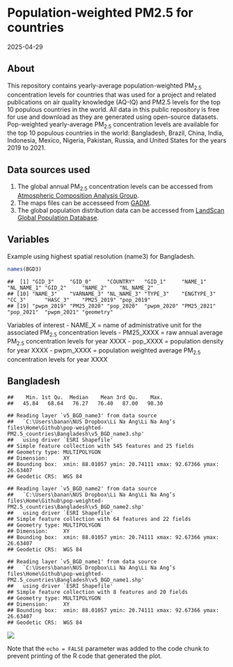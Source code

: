 Population-weighted PM2.5 for countries
================
2025-04-29

## About

This repository contains yearly-average population-weighted
PM<sub>2.5</sub> concentration levels for countries that was used for a
project and related publications on air quality knowledge (AQ-IQ) and
PM2.5 levels for the top 10 populous countries in the world. All data in
this public repository is free for use and download as they are
generated using open-source datasets. Pop-weighted yearly-average
PM<sub>2.5</sub> concentration levels are available for the top 10
populous countries in the world: Bangladesh, Brazil, China, India,
Indonesia, Mexico, Nigeria, Pakistan, Russia, and United States for the
years 2019 to 2021.

## Data sources used

1.  The global annual PM<sub>2.5</sub> concentration levels can be
    accessed from [Atmospheric Composition Analysis
    Group](https://sites.wustl.edu/acag/datasets/surface-pm2-5/#V5.GL.03).
2.  The maps files can be accesseed from
    [GADM](https://gadm.org/index.html).
3.  The global population distribution data can be accessed from
    [LandScan Global Population
    Database](https://www.eastview.com/resources/e-collections/landscan/).

## Variables

Example using highest spatial resolution (name3) for Bangladesh.

``` r
names(BGD3)
```

    ##  [1] "GID_3"     "GID_0"     "COUNTRY"   "GID_1"     "NAME_1"    "NL_NAME_1" "GID_2"     "NAME_2"    "NL_NAME_2"
    ## [10] "NAME_3"    "VARNAME_3" "NL_NAME_3" "TYPE_3"    "ENGTYPE_3" "CC_3"      "HASC_3"    "PM25_2019" "pop_2019" 
    ## [19] "pwpm_2019" "PM25_2020" "pop_2020"  "pwpm_2020" "PM25_2021" "pop_2021"  "pwpm_2021" "geometry"

Variables of interest - NAME_X = name of administrative unit for the
associated PM<sub>2.5</sub> concentration levels - PM25_XXXX = raw
annual average PM<sub>2.5</sub> concentration levels for year XXXX -
pop_XXXX = population density for year XXXX - pwpm_XXXX = population
weighted average PM<sub>2.5</sub> concentration levels for year XXXX

## Bangladesh

    ##    Min. 1st Qu.  Median    Mean 3rd Qu.    Max. 
    ##   45.84   68.64   76.27   76.40   87.00   98.30

    ## Reading layer `v5_BGD_name3' from data source 
    ##   `C:\Users\banan\NUS Dropbox\Li Na Ang\Li Na Ang’s files\Home\Github\pop-weighted-PM2.5_countries\Bangladesh\v5_BGD_name3.shp' 
    ##   using driver `ESRI Shapefile'
    ## Simple feature collection with 545 features and 25 fields
    ## Geometry type: MULTIPOLYGON
    ## Dimension:     XY
    ## Bounding box:  xmin: 88.01057 ymin: 20.74111 xmax: 92.67366 ymax: 26.63407
    ## Geodetic CRS:  WGS 84

    ## Reading layer `v5_BGD_name2' from data source 
    ##   `C:\Users\banan\NUS Dropbox\Li Na Ang\Li Na Ang’s files\Home\Github\pop-weighted-PM2.5_countries\Bangladesh\v5_BGD_name2.shp' 
    ##   using driver `ESRI Shapefile'
    ## Simple feature collection with 64 features and 22 fields
    ## Geometry type: MULTIPOLYGON
    ## Dimension:     XY
    ## Bounding box:  xmin: 88.01057 ymin: 20.74111 xmax: 92.67366 ymax: 26.63407
    ## Geodetic CRS:  WGS 84

    ## Reading layer `v5_BGD_name1' from data source 
    ##   `C:\Users\banan\NUS Dropbox\Li Na Ang\Li Na Ang’s files\Home\Github\pop-weighted-PM2.5_countries\Bangladesh\v5_BGD_name1.shp' 
    ##   using driver `ESRI Shapefile'
    ## Simple feature collection with 8 features and 20 fields
    ## Geometry type: MULTIPOLYGON
    ## Dimension:     XY
    ## Bounding box:  xmin: 88.01057 ymin: 20.74111 xmax: 92.67366 ymax: 26.63407
    ## Geodetic CRS:  WGS 84

<img src="C:\Users\banan\NUSDRO~1\LINAAN~1\LINAAN~1\Home\Github\POP-WE~1.5_C\README~1/figure-gfm/unnamed-chunk-3-1.png" style="display: block; margin: auto;" />

Note that the `echo = FALSE` parameter was added to the code chunk to
prevent printing of the R code that generated the plot.
